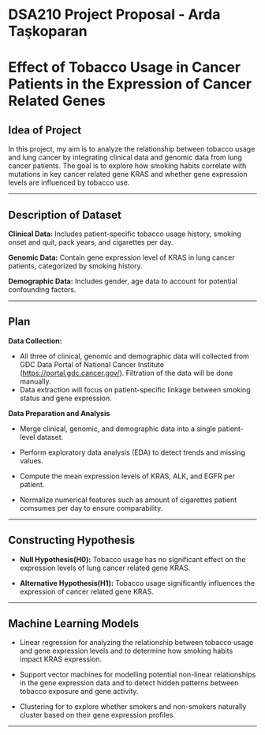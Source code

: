 # DSA210 Project Proposal - Arda Taşkoparan

# Effect of Tobacco Usage in Cancer Patients in the Expression of Cancer Related Genes

## Idea of Project
In this project, my aim is to analyze the relationship between tobacco usage and lung cancer by integrating clinical data and genomic data from lung cancer patients. The goal is to explore how smoking habits correlate with mutations in key cancer related gene KRAS and whether gene expression levels are influenced by tobacco use. 

---

## Description of Dataset

**Clinical Data:** Includes patient-specific tobacco usage history, smoking onset and quit, pack years, and cigarettes per day.

**Genomic Data:** Contain gene expression level of KRAS in lung cancer patients, categorized by smoking history.

**Demographic Data:** Includes gender, age data to account for potential confounding factors.


---

## Plan

**Data Collection:**
  - All three of clinical, genomic and demographic data will collected from GDC Data Portal of National Cancer Institute (https://portal.gdc.cancer.gov/). Filtration of the data will be done manually.
  - Data extraction will focus on patient-specific linkage between smoking status and gene expression.

**Data Preparation and Analysis**
  - Merge clinical, genomic, and demographic data into a single patient-level dataset.

  - Perform exploratory data analysis (EDA) to detect trends and missing values.

  - Compute the mean expression levels of KRAS, ALK, and EGFR per patient.

  - Normalize numerical features such as amount of cigarettes patient comsumes per day to ensure comparability.

---

## Constructing Hypothesis

  - **Null Hypothesis(H0):** Tobacco usage has no significant effect on the expression levels of lung cancer related gene KRAS.

  - **Alternative Hypothesis(H1):** Tobacco usage significantly influences the expression of cancer related gene KRAS.


---

## Machine Learning Models

  - Linear regression for analyzing the relationship between tobacco usage and gene expression levels and to determine how smoking habits impact KRAS expression.
  
  - Support vector machines for modelling potential non-linear relationships in the gene expression data and to detect hidden patterns between tobacco exposure and gene activity.
  
  - Clustering for to explore whether smokers and non-smokers naturally cluster based on their gene expression profiles.


---

    













